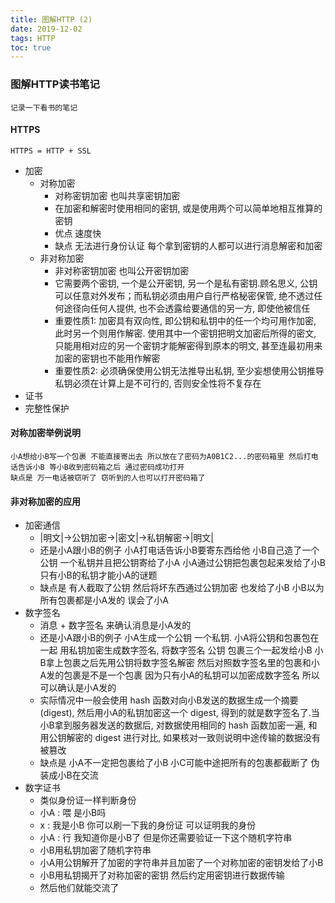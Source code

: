 ```yaml
---
title: 图解HTTP (2)
date: 2019-12-02
tags: HTTP
toc: true
---
```


### 图解HTTP读书笔记
    记录一下看书的笔记 

<!-- more -->

#### HTTPS
    HTTPS = HTTP + SSL
- 加密
    * 对称加密<a href="#desc1"></a>
        * 对称密钥加密 也叫共享密钥加密
        * 在加密和解密时使用相同的密钥, 或是使用两个可以简单地相互推算的密钥
        * 优点 速度快
        * 缺点 无法进行身份认证 每个拿到密钥的人都可以进行消息解密和加密
    * 非对称加密<a href="#desc2"></a>
        * 非对称密钥加密 也叫公开密钥加密
        * 它需要两个密钥, 一个是公开密钥, 另一个是私有密钥.顾名思义, 公钥可以任意对外发布；而私钥必须由用户自行严格秘密保管, 绝不透过任何途径向任何人提供, 也不会透露给要通信的另一方, 即使他被信任
        * 重要性质1: 加密具有双向性, 即公钥和私钥中的任一个均可用作加密, 此时另一个则用作解密. 使用其中一个密钥把明文加密后所得的密文, 只能用相对应的另一个密钥才能解密得到原本的明文, 甚至连最初用来加密的密钥也不能用作解密
        * 重要性质2: 必须确保使用公钥无法推导出私钥, 至少妄想使用公钥推导私钥必须在计算上是不可行的, 否则安全性将不复存在
- 证书
- 完整性保护

#### 对称加密举例说明<span id="desc1"></span>
    小A想给小B写一个包裹 不能直接寄出去 所以放在了密码为A0B1C2...的密码箱里 然后打电话告诉小B 等小B收到密码箱之后 通过密码成功打开
    缺点是 万一电话被窃听了 窃听到的人也可以打开密码箱了

#### 非对称加密的应用<span id="desc2"></span>
- 加密通信
    * |明文|->公钥加密->|密文|->私钥解密->|明文|
    * 还是小A跟小B的例子 小A打电话告诉小B要寄东西给他 小B自己造了一个公钥 一个私钥并且把公钥寄给了小A 小A通过公钥把包裹包起来发给了小B 只有小B的私钥才能小A的谜题
    * 缺点是 有人截取了公钥 然后将坏东西通过公钥加密 也发给了小B 小B以为所有包裹都是小A发的 误会了小A
- 数字签名
    * 消息 + 数字签名 来确认消息是小A发的
    * 还是小A跟小B的例子 小A生成一个公钥 一个私钥. 小A将公钥和包裹包在一起 用私钥加密生成数字签名, 将数字签名 公钥 包裹三个一起发给小B 小B拿上包裹之后先用公钥将数字签名解密 然后对照数字签名里的包裹和小A发的包裹是不是一个包裹 因为只有小A的私钥可以加密成数字签名 所以可以确认是小A发的
    * 实际情况中一般会使用 hash 函数对向小B发送的数据生成一个摘要(digest), 然后用小A的私钥加密这一个 digest, 得到的就是数字签名了.当小B拿到服务器发送的数据后, 对数据使用相同的 hash 函数加密一遍, 和用公钥解密的 digest 进行对比, 如果核对一致则说明中途传输的数据没有被篡改
    * 缺点是 小A不一定把包裹给了小B 小C可能中途把所有的包裹都截断了 伪装成小B在交流
- 数字证书
    * 类似身份证一样判断身份
    * 小A : 喂 是小B吗
    * x : 我是小B 你可以刷一下我的身份证 可以证明我的身份
    * 小A : 行 我知道你是小B了 但是你还需要验证一下这个随机字符串
    * 小B用私钥加密了随机字符串
    * 小A用公钥解开了加密的字符串并且加密了一个对称加密的密钥发给了小B
    * 小B用私钥揭开了对称加密的密钥 然后约定用密钥进行数据传输 
    * 然后他们就能交流了




